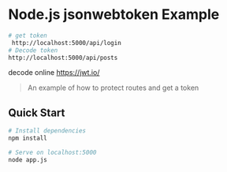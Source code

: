 # Node.js jsonwebtoken Example
``` bash
# get token
 http://localhost:5000/api/login
# Decode token
http://localhost:5000/api/posts

```
decode online
https://jwt.io/

> An example of how to protect routes and get a token

## Quick Start

``` bash
# Install dependencies
npm install

# Serve on localhost:5000
node app.js
```

